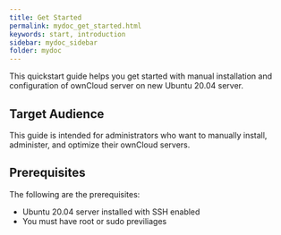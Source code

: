 ```yaml
---
title: Get Started
permalink: mydoc_get_started.html
keywords: start, introduction
sidebar: mydoc_sidebar
folder: mydoc
---
```



This quickstart guide helps you get started with manual installation and configuration of ownCloud server on new Ubuntu 20.04 server. 


## Target Audience
This guide is intended for administrators who want to manually install, administer, and optimize their ownCloud servers.

## Prerequisites
The following are the prerequisites:
* Ubuntu 20.04 server installed with SSH enabled
* You must have root or sudo previliages